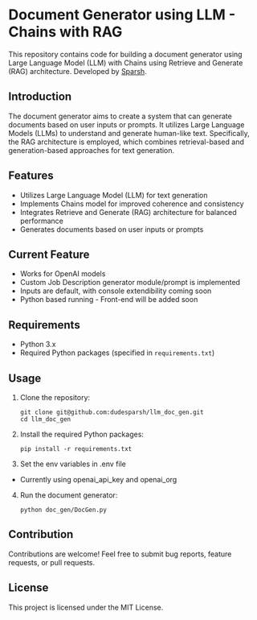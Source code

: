 # Document Generator using LLM - Chains with RAG

This repository contains code for building a document generator using Large Language Model (LLM) with Chains using Retrieve and Generate (RAG) architecture. Developed by [Sparsh](https://www.linkedin.com/in/sparsh-jain-6bb969121/).

## Introduction

The document generator aims to create a system that can generate documents based on user inputs or prompts. It utilizes Large Language Models (LLMs) to understand and generate human-like text. Specifically, the RAG architecture is employed, which combines retrieval-based and generation-based approaches for text generation.

## Features

- Utilizes Large Language Model (LLM) for text generation
- Implements Chains model for improved coherence and consistency
- Integrates Retrieve and Generate (RAG) architecture for balanced performance
- Generates documents based on user inputs or prompts

## Current Feature

- Works for OpenAI models
- Custom Job Description generator module/prompt is implemented
- Inputs are default, with console extendibility coming soon
- Python based running - Front-end will be added soon

## Requirements

- Python 3.x
- Required Python packages (specified in `requirements.txt`)

## Usage

1. Clone the repository:
   ```
   git clone git@github.com:dudesparsh/llm_doc_gen.git
   cd llm_doc_gen
   ```

2. Install the required Python packages:
   ```
   pip install -r requirements.txt
   ```
3. Set the env variables in .env file
- Currently using openai_api_key and openai_org    
  
4. Run the document generator:
   ```
   python doc_gen/DocGen.py
   ```

## Contribution

Contributions are welcome! Feel free to submit bug reports, feature requests, or pull requests.

## License

This project is licensed under the MIT License. 
